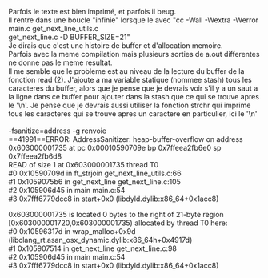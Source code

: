 Parfois le texte est bien imprimé, et parfois il beug.<br>
Il rentre dans une boucle "infinie" lorsque le avec "cc -Wall -Wextra -Werror main.c get_next_line_utils.c<br>
get_next_line.c -D BUFFER_SIZE=21"<br>
Je dirais que c'est une histoire de buffer et d'allocation memoire. <br>
Parfois avec la meme compilation mais plusieurs sorties de a.out differentes ne donne pas le meme resultat.<br>
Il me semble que le probleme est au niveau de la lecture du buffer de la fonction read (2). J'ajoute a ma variable statique (nommee stash) tous les caracteres du buffer, alors que je pense que je devrais voir s'il y a un saut a la ligne dans ce buffer pour ajouter dans la stash que ce qui se trouve apres le '\n'. Je pense que je devrais aussi utiliser la fonction strchr qui imprime tous les caracteres qui se trouve apres un caractere en particulier, ici le '\n'<br>
<br>
 -fsanitize=address -g renvoie<br>
==41991==ERROR: AddressSanitizer: heap-buffer-overflow on address 0x603000001735 at pc 0x00010590709e bp 0x7ffeea2fb6e0 sp 0x7ffeea2fb6d8<br>
READ of size 1 at 0x603000001735 thread T0<br>
    #0 0x10590709d in ft_strjoin get_next_line_utils.c:66<br>
    #1 0x1059075b6 in get_next_line get_next_line.c:105<br>
    #2 0x105906d45 in main main.c:54<br>
    #3 0x7fff6779dcc8 in start+0x0 (libdyld.dylib:x86_64+0x1acc8)<br>

0x603000001735 is located 0 bytes to the right of 21-byte region [0x603000001720,0x603000001735)
allocated by thread T0 here:<br>
    #0 0x10596317d in wrap_malloc+0x9d (libclang_rt.asan_osx_dynamic.dylib:x86_64h+0x4917d)<br>
    #1 0x105907514 in get_next_line get_next_line.c:98<br>
    #2 0x105906d45 in main main.c:54<br>
    #3 0x7fff6779dcc8 in start+0x0 (libdyld.dylib:x86_64+0x1acc8)<br>
